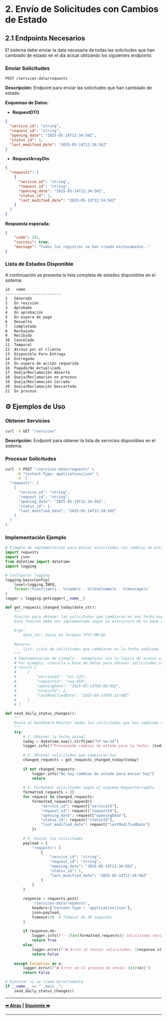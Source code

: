 # 2. Envío de Solicitudes con Cambios de Estado

## 2.1 Endpoints Necesarios

El sistema debe enviar la data necesaria de todas las solicitudes que han cambiado de estado en el día actual utilizando los siguientes endpoints:

### Enviar Solicitudes

```http
POST /services-data/requests
```

**Descripción:** Endpoint para enviar las solicitudes que han cambiado de estado.

**Esquemas de Datos:**

- **RequestDTO**

```json
{
  "service_id": "string",
  "request_id": "string",
  "opening_date": "2025-05-14T12:34:56Z",
  "status_id": 1,
  "last_modified_date": "2025-05-14T12:34:56Z"
}
```

- **RequestArrayDto**

```json
{
  "requests": [
    {
      "service_id": "string",
      "request_id": "string",
      "opening_date": "2025-05-14T12:34:56Z",
      "status_id": 1,
      "last_modified_date": "2025-05-14T12:34:56Z"
    }
  ]
}
```

**Respuesta esperada:**

```json
{
    "code": 201,
    "success": true,
    "message": "Todos los registros se han creado exitosamente.."
}
```

### Lista de Estados Disponible

A continuación se presenta la lista completa de estados disponibles en el sistema:

```txt
id   name
-------------------------
1   Generado
2   En revisión
3   Aprobado
4   En aprobación
5   En espera de pago
6   Devuelto
7   Completado
8   Rechazado
9   Recibido
10  Cancelado
11  Temporal
12  Atraso por el cliente
13  Disponible Para Entrega
14  Entregado
15  En espera de acción requerida
16  Pagado/No Actualizado
17  Queja/Reclamación Abierta
18  Queja/Reclamación en proceso
19  Queja/Reclamación Cerrada
20  Queja/Reclamación Descartada
21  En proceso
```

## ⚙️ Ejemplos de Uso

### Obtener Servicios

```bash
curl -X GET "/services"
```

**Descripción:** Endpoint para obtener la lista de servicios disponibles en el sistema.

### Procesar Solicitudes

```bash
curl -X POST "/services-data/requests" \
     -H "Content-Type: application/json" \
     -d '{
  "requests": [
    {
      "service_id": "string",
      "request_id": "string",
      "opening_date": "2025-05-14T12:34:56Z",
      "status_id": 1,
      "last_modified_date": "2025-05-14T12:34:56Z"
    }
  ]
}'
```

### Implementación Ejemplo

```python
# Ejemplo de implementación para enviar solicitudes con cambios de estado
import requests
import json
from datetime import datetime
import logging

# Configurar logging
logging.basicConfig(
    level=logging.INFO,
    format='%(asctime)s - %(name)s - %(levelname)s - %(message)s'
)
logger = logging.getLogger(__name__)

def get_requests_changed_today(date_str):
    """
    Función para obtener las solicitudes que cambiaron en una fecha específica
    Esta función debe ser implementada según la estructura de tu base de datos
    
    Args:
        date_str: Fecha en formato YYYY-MM-DD
        
    Returns:
        list: Lista de solicitudes que cambiaron en la fecha indicada
    """
    # Implementación de ejemplo - reemplazar con tu lógica de acceso a datos
    # Por ejemplo, consulta a base de datos para obtener solicitudes con cambios
    # return [
    #     {
    #         "serviceId": "svc-123",
    #         "requestId": "req-456",
    #         "openingDate": "2025-05-14T08:00:00Z",
    #         "statusId": 2,
    #         "lastModifiedDate": "2025-05-14T08:15:00Z"
    #     }
    # ]

def send_daily_status_changes():
    """
    Envía al Dashboard Monitor todas las solicitudes que han cambiado de estado hoy
    """
    try:
        # 1. Obtener la fecha actual
        today = datetime.now().strftime("%Y-%m-%d")
        logger.info(f"Procesando cambios de estado para la fecha: {today}")
        
        # 2. Obtener solicitudes que cambiaron hoy
        changed_requests = get_requests_changed_today(today)
        
        if not changed_requests:
            logger.info("No hay cambios de estado para enviar hoy")
            return
            
        # 3. Formatear solicitudes según el esquema RequestArrayDto
        formatted_requests = []
        for request in changed_requests:
            formatted_requests.append({
                "service_id": request["serviceId"],
                "request_id": request["requestId"],
                "opening_date": request["openingDate"],
                "status_id": request["statusId"],
                "last_modified_date": request["lastModifiedDate"]
            })
        
        # 4. Enviar las solicitudes
        payload = {
            "requests": [
                {
                    "service_id": "string",
                    "request_id": "string",
                    "opening_date": "2025-05-14T12:34:56Z",
                    "status_id": 1,
                    "last_modified_date": "2025-05-14T12:34:56Z"
                }
            ]
        }
        
        response = requests.post(
            '/services-data/requests',
            headers={'Content-Type': 'application/json'},
            json=payload,
            timeout=30  # Timeout de 30 segundos
        )
        
        if response.ok:
            logger.info(f"✅ {len(formatted_requests)} solicitudes enviadas exitosamente")
            return True
        else:
            logger.error(f"❌ Error al enviar solicitudes: {response.status_code} - {response.text}")
            return False
            
    except Exception as e:
        logger.error(f"❌ Error en el proceso de envío: {str(e)}")
        return False

# Ejecutar si se llama directamente
if __name__ == "__main__":
    send_daily_status_changes()
```

---

**[⬅️ Atrás](01-instalacion-xroad.md) | [Siguiente ➡️](03-envio-informacion-intervalos.md)**

---